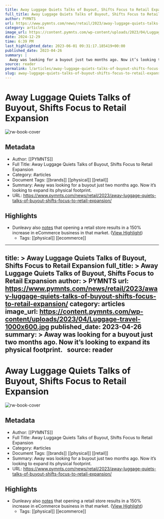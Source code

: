 ```yaml
---
title: Away Luggage Quiets Talks of Buyout, Shifts Focus to Retail Expansion
full_title: Away Luggage Quiets Talks of Buyout, Shifts Focus to Retail Expansion
author: PYMNTS
url: https://www.pymnts.com/news/retail/2023/away-luggage-quiets-talks-of-buyout-shifts-focus-to-retail-expansion/
category: articles
image_url: https://content.pymnts.com/wp-content/uploads/2023/04/Luggage-travel-1000x600.jpg
date: 2024-12-29
time: 6:39 PM
last_highlighted_date: 2023-06-01 09:31:17.185419+00:00
published_date: 2023-04-26
summary: |
  Away was looking for a buyout just two months ago. Now it’s looking to expand its physical footprint.  
source: reader
permalink: l/articles/away-luggage-quiets-talks-of-buyout-shifts-focus-to-retail-expansion
slug: away-luggage-quiets-talks-of-buyout-shifts-focus-to-retail-expansion
---
```

# Away Luggage Quiets Talks of Buyout, Shifts Focus to Retail Expansion

![rw-book-cover](https://content.pymnts.com/wp-content/uploads/2023/04/Luggage-travel-1000x600.jpg)

## Metadata
- Author: [[PYMNTS]]
- Full Title: Away Luggage Quiets Talks of Buyout, Shifts Focus to Retail Expansion
- Category: #articles
- Document Tags: [[brands]] [[physical]] [[retail]] 
- Summary: Away was looking for a buyout just two months ago. Now it’s looking to expand its physical footprint.  
- URL: https://www.pymnts.com/news/retail/2023/away-luggage-quiets-talks-of-buyout-shifts-focus-to-retail-expansion/

## Highlights
- Dunleavy also [notes](https://www.modernretail.co/marketing/away-to-open-its-first-new-retail-store-since-2021/) that opening a retail store results in a 150% increase in eCommerce business in that market. ([View Highlight](https://read.readwise.io/read/01h1v4r4geg1zatskavr575mx2))
    - Tags: [[physical]] [[ecommerce]] 


---
title: >
  Away Luggage Quiets Talks of Buyout, Shifts Focus to Retail Expansion
full_title: >
  Away Luggage Quiets Talks of Buyout, Shifts Focus to Retail Expansion
author: >
  PYMNTS
url: https://www.pymnts.com/news/retail/2023/away-luggage-quiets-talks-of-buyout-shifts-focus-to-retail-expansion/
category: articles
image_url: https://content.pymnts.com/wp-content/uploads/2023/04/Luggage-travel-1000x600.jpg
published_date: 2023-04-26
summary: >
  Away was looking for a buyout just two months ago. Now it’s looking to expand its physical footprint.  
source: reader
---
# Away Luggage Quiets Talks of Buyout, Shifts Focus to Retail Expansion

![rw-book-cover](https://content.pymnts.com/wp-content/uploads/2023/04/Luggage-travel-1000x600.jpg)

## Metadata
- Author: [[PYMNTS]]
- Full Title: Away Luggage Quiets Talks of Buyout, Shifts Focus to Retail Expansion
- Category: #articles
- Document Tags: [[brands]] [[physical]] [[retail]] 
- Summary: Away was looking for a buyout just two months ago. Now it’s looking to expand its physical footprint.  
- URL: https://www.pymnts.com/news/retail/2023/away-luggage-quiets-talks-of-buyout-shifts-focus-to-retail-expansion/

## Highlights
- Dunleavy also [notes](https://www.modernretail.co/marketing/away-to-open-its-first-new-retail-store-since-2021/) that opening a retail store results in a 150% increase in eCommerce business in that market. ([View Highlight](https://read.readwise.io/read/01h1v4r4geg1zatskavr575mx2))
    - Tags: [[physical]] [[ecommerce]] 


